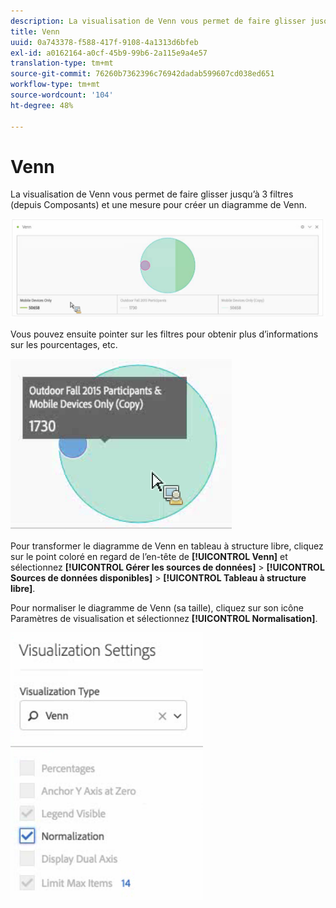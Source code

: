 ```yaml
---
description: La visualisation de Venn vous permet de faire glisser jusqu’à 3 filtres (depuis Composants) et une mesure pour créer un diagramme de Venn.
title: Venn
uuid: 0a743378-f588-417f-9108-4a1313d6bfeb
exl-id: a0162164-a0cf-45b9-99b6-2a115e9a4e57
translation-type: tm+mt
source-git-commit: 76260b7362396c76942dadab599607cd038ed651
workflow-type: tm+mt
source-wordcount: '104'
ht-degree: 48%

---
```


# Venn

La visualisation de Venn vous permet de faire glisser jusqu’à 3 filtres (depuis Composants) et une mesure pour créer un diagramme de Venn.

![](assets/venn.png)

Vous pouvez ensuite pointer sur les filtres pour obtenir plus d’informations sur les pourcentages, etc.

![](assets/venn_hover.png)

Pour transformer le diagramme de Venn en tableau à structure libre, cliquez sur le point coloré en regard de l’en-tête de **[!UICONTROL Venn]** et sélectionnez **[!UICONTROL Gérer les sources de données]** > **[!UICONTROL Sources de données disponibles]** > **[!UICONTROL Tableau à structure libre]**.

Pour normaliser le diagramme de Venn (sa taille), cliquez sur son icône Paramètres de visualisation et sélectionnez **[!UICONTROL Normalisation]**.

![](assets/normalization.png)
